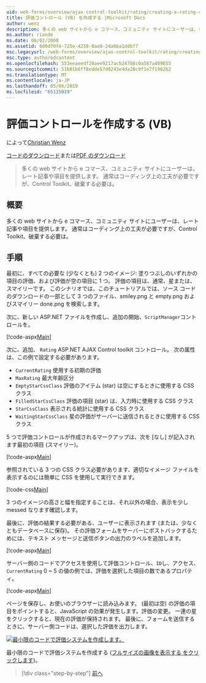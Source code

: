 ```yaml
---
uid: web-forms/overview/ajax-control-toolkit/rating/creating-a-rating-control-vb
title: 評価コントロール (VB) を作成する |Microsoft Docs
author: wenz
description: 多くの web サイトから e コマース、コミュニティ サイトにユーザーは、レート記事や項目を提供します。 これは、通常コーディング上の工夫が必要ですが、ので、.
ms.author: riande
ms.date: 06/02/2008
ms.assetid: 6d0d70f4-725e-4258-8ae8-24a6ba1ddbf7
msc.legacyurl: /web-forms/overview/ajax-control-toolkit/rating/creating-a-rating-control-vb
msc.type: authoredcontent
ms.openlocfilehash: 553eeaeedf20aee9217acb24786c0a587a409655
ms.sourcegitcommit: 51b01b6ff8edde57d8243e4da28c9f1e7f1962b2
ms.translationtype: MT
ms.contentlocale: ja-JP
ms.lasthandoff: 05/06/2019
ms.locfileid: "65125019"
---
```

# <a name="creating-a-rating-control-vb"></a>評価コントロールを作成する (VB)

によって[Christian Wenz](https://github.com/wenz)

[コードのダウンロード](http://download.microsoft.com/download/9/3/f/93f8daea-bebd-4821-833b-95205389c7d0/rating0.vb.zip)または[PDF のダウンロード](http://download.microsoft.com/download/2/d/c/2dc10e34-6983-41d4-9c08-f78f5387d32b/rating0VB.pdf)

> 多くの web サイトから e コマース、コミュニティ サイトにユーザーは、レート記事や項目を提供します。 通常はコーディング上の工夫が必要ですが、Control Toolkit、破棄する必要は。

## <a name="overview"></a>概要

多くの web サイトから e コマース、コミュニティ サイトにユーザーは、レート記事や項目を提供します。 通常はコーディング上の工夫が必要ですが、Control Toolkit、破棄する必要は。

## <a name="steps"></a>手順

最初に、すべての必要な (少なくとも) 2 つのイメージ: 塗りつぶしのいずれかの項目の評価、および評価が空の項目に 1 つ。 評価の項目は、通常、星または、スマイリーです。 このシナリオでは、このチュートリアルでは、ソース コードのダウンロードの一部として 3 つのファイル、smiley.png と empty.png およびスマイリー done.png を検索します。

次に、新しい ASP.NET ファイルを作成し、追加の開始、`ScriptManager`コントロールを。

[!code-aspx[Main](creating-a-rating-control-vb/samples/sample1.aspx)]

次に、追加、 `Rating` ASP.NET AJAX Control toolkit コントロール。 次の属性は、この例で設定する必要があります。

- `CurrentRating` 使用する初期の評価
- `MaxRating` 最大年齢区分
- `EmptyStarCssClass` 評価のアイテム (star) は空にするときに使用する CSS クラス
- `FilledStarCssClass` 評価の項目 (star) は、入力時に使用する CSS クラス
- `StarCssClass` 表示される統計に使用する CSS クラス
- `WaitingStarCssClass` 星の評価がサーバーに送信されるときに使用する CSS クラス

5 つで評価コントロールが作成されるマークアップは、次を [なし] が記入されます最初の項目 (スマイリー)。

[!code-aspx[Main](creating-a-rating-control-vb/samples/sample2.aspx)]

参照されている 3 つの CSS クラス必要があります、適切なイメージ ファイルを表示するのには簡単に CSS を使用して実行できます。

[!code-css[Main](creating-a-rating-control-vb/samples/sample3.css)]

3 つのイメージの高さと幅を指定することは、それ以外の場合、表示を少し messed なります確認します。

最後に、評価の結果する必要がある、ユーザーに表示されます (または、少なくともデータベースに保存)。 その評価フォームをサーバーにポストバックするためには、テキスト メッセージと送信ボタンの出力のラベルを追加します。

[!code-aspx[Main](creating-a-rating-control-vb/samples/sample4.aspx)]

サーバー側のコードでアクセスを使用して評価コントロール、`ID`し、アクセス、 `CurrentRating` 0 ~ 5 の値の例では、評価を選択した項目の数であるプロパティ。

[!code-aspx[Main](creating-a-rating-control-vb/samples/sample5.aspx)]

ページを保存し、お使いのブラウザーに読み込みます。 (最初は空) の評価の項目をポイントすると、JavaScript の効果が発生します。評価の変更。 一連の星をクリックすると、現在の評価が保持されます。 最後に、フォームを送信するときに、サーバー側コードは、選択した評価を出力します。

[![最小限のコードで評価システムを作成します。](creating-a-rating-control-vb/_static/image2.png)](creating-a-rating-control-vb/_static/image1.png)

最小限のコードで評価システムを作成する ([フルサイズの画像を表示する をクリックします](creating-a-rating-control-vb/_static/image3.png))。

> [!div class="step-by-step"]
> [前へ](creating-a-rating-control-cs.md)
